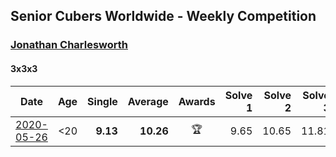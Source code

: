 ## Senior Cubers Worldwide - Weekly Competition
### [Jonathan Charlesworth](../jonathan_charlesworth.md)

#### 3x3x3

| Date | Age | Single | Average | Awards | Solve 1 | Solve 2 | Solve 3 | Solve 4 | Solve 5 | Video |
| :--: | :--: | --: | --: | :--: | --: | --: | --: | --: | --: | :-- |
| [2020-05-26](../../results/333/2020-05-26.md) | <20 | **9.13** | **10.26** | 🏆 | 9.65 | 10.65 | 11.81 | **9.13** | 10.48 | [Link](https://www.facebook.com/events/688407551989463/permalink/690761785087373/) |


<!-- Global site tag (gtag.js) - Google Analytics -->
<script async src="https://www.googletagmanager.com/gtag/js?id=UA-86348435-3"></script>
<script>window.dataLayer = window.dataLayer || []; function gtag() {dataLayer.push(arguments);} gtag('js', new Date()); gtag('config', 'UA-86348435-3');</script>
